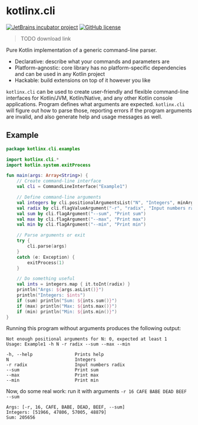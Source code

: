 # kotlinx.cli

[![JetBrains incubator project](http://jb.gg/badges/incubator.svg)](https://confluence.jetbrains.com/display/ALL/JetBrains+on+GitHub)
[![GitHub license](https://img.shields.io/badge/license-Apache%20License%202.0-blue.svg?style=flat)](http://www.apache.org/licenses/LICENSE-2.0)
> TODO download link

Pure Kotlin implementation of a generic command-line parser.

* Declarative: describe what your commands and parameters are 
* Platform-agnostic: core library has no platform-specific dependencies and can be used in any Kotlin project 
* Hackable: build extensions on top of it however you like

`kotlinx.cli` can be used to create user-friendly and flexible command-line interfaces
for Kotlin/JVM, Kotlin/Native, and any other Kotlin console applications.
Program defines what arguments are expected.
`kotlinx.cli` will figure out how to parse those, reporting errors if the program arguments are invalid,
and also generate help and usage messages as well.

## Example

```kotlin
package kotlinx.cli.examples

import kotlinx.cli.*
import kotlin.system.exitProcess

fun main(args: Array<String>) {
    // Create command-line interface
    val cli = CommandLineInterface("Example1")

    // Define command-line arguments
    val integers by cli.positionalArgumentsList("N", "Integers", minArgs = 1)
    val radix by cli.flagValueArgument("-r", "radix", "Input numbers radix", 10) { it.toInt() }
    val sum by cli.flagArgument("--sum", "Print sum")
    val max by cli.flagArgument("--max", "Print max")
    val min by cli.flagArgument("--min", "Print min")

    // Parse arguments or exit
    try {
        cli.parse(args)
    }
    catch (e: Exception) {
        exitProcess(1)
    }

    // Do something useful
    val ints = integers.map { it.toInt(radix) }
    println("Args: ${args.asList()}")
    println("Integers: $ints")
    if (sum) println("Sum: ${ints.sum()}")
    if (max) println("Max: ${ints.max()}")
    if (min) println("Min: ${ints.min()}")
}
```

Running this program without arguments produces the following output:
```
Not enough positional arguments for N: 0, expected at least 1
Usage: Example1 -h N -r radix --sum --max --min 

-h, --help                Prints help
N                         Integers
-r radix                  Input numbers radix
--sum                     Print sum
--max                     Print max
--min                     Print min
```

Now, do some real work: run it with arguments `-r 16 CAFE BABE DEAD BEEF --sum`
```
Args: [-r, 16, CAFE, BABE, DEAD, BEEF, --sum]
Integers: [51966, 47806, 57005, 48879]
Sum: 205656
```
